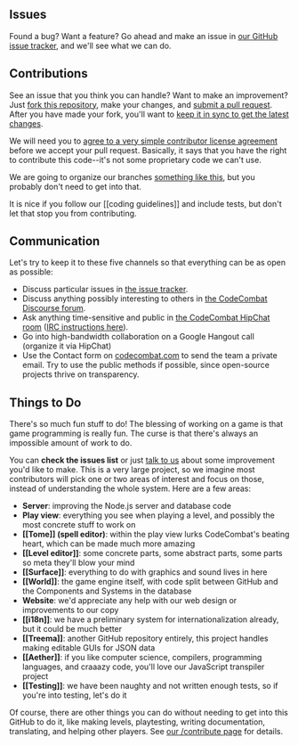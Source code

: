 ## Issues

Found a bug? Want a feature? Go ahead and make an issue in [our GitHub issue tracker](https://github.com/codecombat/codecombat/issues), and we'll see what we can do.

## Contributions

See an issue that you think you can handle? Want to make an improvement? Just [fork this repository](https://help.github.com/articles/fork-a-repo), make your changes, and [submit a pull request](https://help.github.com/articles/using-pull-requests). After you have made your fork, you'll want to [keep it in sync to get the latest changes](https://help.github.com/articles/syncing-a-fork).

We will need you to [agree to a very simple contributor license agreement](http://codecombat.com/cla) before we accept your pull request. Basically, it says that you have the right to contribute this code--it's not some proprietary code we can't use.

We are going to organize our branches [something like this](http://nvie.com/posts/a-successful-git-branching-model/), but you probably don't need to get into that.

It is nice if you follow our [[coding guidelines]] and include tests, but don't let that stop you from contributing.

## Communication

Let's try to keep it to these five channels so that everything can be as open as possible:

* Discuss particular issues in [the issue tracker](https://github.com/codecombat/codecombat/issues).
* Discuss anything possibly interesting to others in [the CodeCombat Discourse forum](http://discourse.codecombat.com/).
* Ask anything time-sensitive and public in [the CodeCombat HipChat room](http://www.hipchat.com/g3plnOKqa) ([IRC instructions here](http://larryfox.us/writing/hipchat-with-irc/)).
* Go into high-bandwidth collaboration on a Google Hangout call (organize it via HipChat)
* Use the Contact form on [codecombat.com](http://codecombat.com) to send the team a private email. Try to use the public methods if possible, since open-source projects thrive on transparency.

## Things to Do

There's so much fun stuff to do! The blessing of working on a game is that game programming is really fun. The curse is that there's always an impossible amount of work to do.

You can **check the issues list** or just [talk to us](http://discourse.codecombat.com/) about some improvement you'd like to make. This is a very large project, so we imagine most contributors will pick one or two areas of interest and focus on those, instead of understanding the whole system. Here are a few areas:

* **Server**: improving the Node.js server and database code
* **Play view**: everything you see when playing a level, and possibly the most concrete stuff to work on
* **[[Tome]] (spell editor)**: within the play view lurks CodeCombat's beating heart, which can be made much more amazing
* **[[Level editor]]**: some concrete parts, some abstract parts, some parts so meta they'll blow your mind
* **[[Surface]]**: everything to do with graphics and sound lives in here
* **[[World]]**: the game engine itself, with code split between GitHub and the Components and Systems in the database
* **Website**: we'd appreciate any help with our web design or improvements to our copy
* **[[i18n]]**: we have a preliminary system for internationalization already, but it could be much better
* **[[Treema]]**: another GitHub repository entirely, this project handles making editable GUIs for JSON data
* **[[Aether]]**: if you like computer science, compilers, programming languages, and craaazy code, you'll love our JavaScript transpiler project
* **[[Testing]]**: we have been naughty and not written enough tests, so if you're into testing, let's do it

Of course, there are other things you can do without needing to get into this GitHub to do it, like making levels, playtesting, writing documentation, translating, and helping other players. See [our /contribute page](http://codecombat.com/contribute) for details.